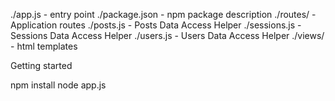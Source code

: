 ./app.js - entry point
./package.json - npm package description
./routes/ - Application routes
./posts.js - Posts Data Access Helper
./sessions.js - Sessions Data Access Helper
./users.js - Users Data Access Helper
./views/ - html templates

Getting started

npm install
node app.js
